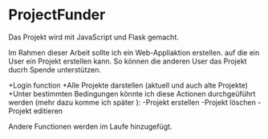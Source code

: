# ProjectFunder
Das Projekt wird mit JavaScript und Flask gemacht.

Im Rahmen dieser Arbeit sollte ich ein Web-Appliaktion erstellen. auf die ein User ein Projekt erstellen kann. So können die anderen User das Projekt ducrh Spende unterstützen.

+Login function
+Alle Projekte darstellen (aktuell und auch alte Projekte)
+Unter bestimmten Bedingungen könnte ich diese Actionen durchgeüführt werden (mehr dazu komme ich später ): 
  -Projekt erstellen 
  -Projekt löschen 
  -Projekt editieren
  
 Andere Functionen werden im Laufe hinzugefügt.
